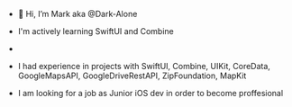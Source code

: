 - 👋 Hi, I’m Mark aka @Dark-Alone

- I'm actively learning SwiftUI and Combine
- 
- I had experience in projects with SwiftUI, Combine, UIKit, CoreData, GoogleMapsAPI, GoogleDriveRestAPI, ZipFoundation, MapKit

- I am looking for a job as Junior iOS dev in order to become proffesional
